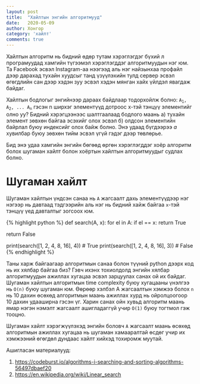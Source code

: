 ```yaml
---
layout: post
title:  "Хайлтын энгийн алгоритмууд"
date:   2020-05-09
author: Хонгор
category: 'хайлт'
comments: true
---
```

Хайлтын алгоритм нь бидний өдөр тутам хэрэглэгдэг бүхий л програмуудад хамгийн түгээмэл хэрэглэгддэг алгоритмуудын нэг юм. Та Facebook эсвэл Instagram-аа нээгээд аль нэг найзынхаа профайл дээр дарахад тухайн хуудсыг танд үзүүлэхийн тулд сервер эсвэл өгөгдлийн сан дээр хэдэн зуу эсвэл хэдэн мянган хайх үйлдэл явагдаж байдаг.

Хайлтын бодлогыг энгийнээр дараах байдлаар тодорхойлж болно: <code>A<sub>1</sub>, A<sub>2</sub>, ... A<sub>n</sub></code> гэсэн n ширхэг элементүүд дотроос x-тэй тэнцүү элементийг олно уу? Бидний хэрэгцээнээс шалтгаалаад бодлого маань a) тухайн элемент зөвхөн байгаа эсэхийг олох эсвэл б) олдсон элементийн байрлал буюу индексийг олох байж болно. Энэ удаад бүгдээрээ _а_ хувилбар буюу зөвхөн тийм эсвэл үгүй гэдэг дээр төвлөрье.

Бид энэ удаа хамгийн энгийн бөгөөд өргөн хэрэглэгддэг хоёр алгоритм болох шугаман хайлт болон хоёртын хайлтын алгоритмуудыг судлах болно.

# Шугаман хайлт

Шугаман хайлтын үндсэн санаа нь `A` жагсаалт дахь элементүүдээр нэг нэгээр нь давтаад тэдгээрийн аль нэг нь бидний хайж байгаа `x`-тэй тэнцүү үед давталтыг зогсоох юм.

{% highlight python %}
def search(A, x):
  for el in A:
    if el == x:
      return True

  return False

print(search([1, 2, 4, 8, 16], 4)) # True
print(search([1, 2, 4, 8, 16], 3)) # False
{% endhighlight %}

Таны харж байгаагаар алгоритмын санаа болон түүний python дээрх код нь их хялбар байгаа биз? Гэвч ихэнх тохиолдолд энгийн хялбар алгоритмуудын ажиллах хугацаа эсвэл зарцуулах санах ой их байдаг. Шугаман хайлтын алгоритмын time complexity буюу хугацааны үнэлгээ нь `O(n)` буюу шугаман юм. Өөрөөр хэлбэл A жагсаалтын хэмжээ болох `n` нь 10 дахин өсөхөд алгоритмын маань ажиллах хурд нь ойролцоогоор 10 дахин удааширна гэсэн үг. Харин санах ойн хувьд алгоритм маань ямар нэгэн нэмэлт жагсаалт ашигладаггүй учир `O(1)` буюу тогтмол гэж тооцно.

Шугаман хайлт хэрэгжүүлэхэд энгийн боловч `A` жагсаалт маань өсөхөд алгоритмын ажиллах хугацаа нь шугаман хамааралтай өсдөг учир их хэмжээний өгөгдөл дундаас хайлт хийхэд тохиромж муутай.

Ашигласан материалууд:

1. https://codeburst.io/algorithms-i-searching-and-sorting-algorithms-56497dbaef20
2. https://en.wikipedia.org/wiki/Linear_search

